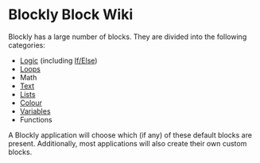 # Blockly Block Wiki

Blockly has a large number of blocks.  They are divided into the following categories:

  * [Logic](Logic) (including [If/Else](IfElse))
  * [Loops](Loops)
  * Math
  * [Text](Text)
  * [Lists](Lists)
  * [Colour](Colour)
  * [Variables](Variables)
  * Functions

A Blockly application will choose which (if any) of these default blocks are present.
Additionally, most applications will also create their own custom blocks.
